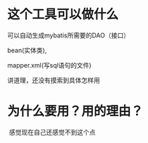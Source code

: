 # 这个工具可以做什么

可以自动生成mybatis所需要的DAO（接口）

bean(实体类),

mapper.xml(写sql语句的文件)



讲道理，还没有摸索到具体怎样用

# 为什么要用？用的理由？

​	感觉现在自己还感觉不到这个点